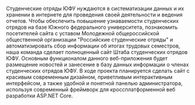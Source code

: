 Студенческие отряды ЮФУ нуждаются в систематизации данных и их хранении в интернете для проведения своей деятельности и ведения отчетов. Чтобы обеспечить повышение узнаваемости студенческих отрядов на базе Южного федерального университета, познакомить посетителей сайта с уставом Молодежной общероссийской общественной организации "Российские студенческие отряды" и автоматизировать сбор информации об итогах трудовых семестров, наша команда сделает полноценный сайт Штаба студенческих отрядов ЮФУ. Основным функционалом данного веб-приложения будет размещение новостей и занесение в базу данных информации о членах студенческих отрядов ЮФУ. В ходе проекта планируется сделать сайт с красивым современным дизайном, приветливым интерактивным интерфейсом, а также удобной и понятной панелью администратора, используя современный фреймворк для кроссплатформенной веб разработки ASP.NET Core.   
